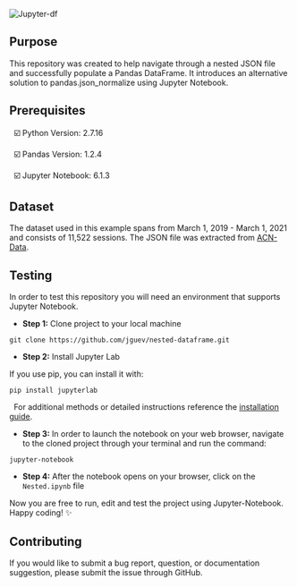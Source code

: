 ![Jupyter-df](https://user-images.githubusercontent.com/26126449/119440115-93967100-bcd8-11eb-8103-de8cdbd26a9b.png)

## Purpose

This repository was created to help navigate through a nested JSON file and successfully populate a Pandas DataFrame. It introduces an alternative solution to pandas.json_normalize using Jupyter Notebook.

## Prerequisites

&nbsp;&nbsp;:ballot_box_with_check: Python Version: 2.7.16

&nbsp;&nbsp;:ballot_box_with_check: Pandas Version: 1.2.4

&nbsp;&nbsp;:ballot_box_with_check: Jupyter Notebook: 6.1.3

## Dataset

The dataset used in this example spans from March 1, 2019 - March 1, 2021 and consists of 11,522 sessions. 
The JSON file was extracted from [ACN-Data](https://ev.caltech.edu/dataset). 

## Testing

In order to test this repository you will need an environment that supports Jupyter Notebook.

- **Step 1:** Clone project to your local machine
```
git clone https://github.com/jguev/nested-dataframe.git
```

- **Step 2:** Install Jupyter Lab

If you use pip, you can install it with:

```
pip install jupyterlab
```

&nbsp;&nbsp;For additional methods or detailed instructions reference the [installation guide](https://jupyterlab.readthedocs.io/en/stable/getting_started/installation.html).

- **Step 3:** In order to launch the notebook on your web browser, navigate to the cloned project through your terminal and run the command:

```
jupyter-notebook
```

- **Step 4:** After the notebook opens on your browser, click on the `Nested.ipynb` file


Now you are free to run, edit and test the project using Jupyter-Notebook. Happy coding! :sparkles:

## Contributing
If you would like to submit a bug report, question, or documentation suggestion, please submit the issue through GitHub.
